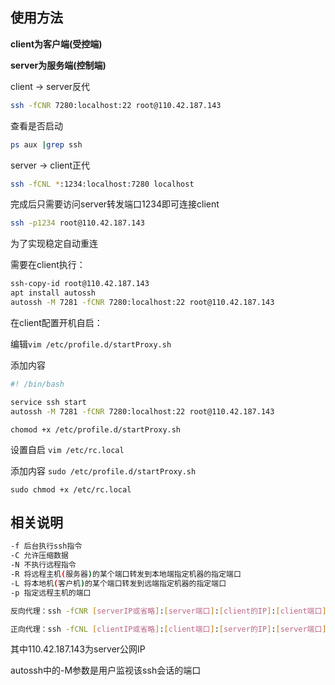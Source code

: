 ## 使用方法

**client为客户端(受控端)**

**server为服务端(控制端)**

client $\rightarrow$ server反代

```bash
ssh -fCNR 7280:localhost:22 root@110.42.187.143
```

查看是否启动

```bash
ps aux |grep ssh
```

server $\rightarrow$ client正代

```bash
ssh -fCNL *:1234:localhost:7280 localhost
```

完成后只需要访问server转发端口1234即可连接client

```bash
ssh -p1234 root@110.42.187.143 
```

为了实现稳定自动重连

需要在client执行：

```bash
ssh-copy-id root@110.42.187.143
apt install autossh
autossh -M 7281 -fCNR 7280:localhost:22 root@110.42.187.143
```

在client配置开机自启：

编辑```vim /etc/profile.d/startProxy.sh```

添加内容

```bash
#! /bin/bash

service ssh start
autossh -M 7281 -fCNR 7280:localhost:22 root@110.42.187.143
```

```chomod +x /etc/profile.d/startProxy.sh```

设置自启 ```vim /etc/rc.local```

添加内容 ```sudo /etc/profile.d/startProxy.sh```

```sudo chmod +x /etc/rc.local```

## 相关说明

```bash
-f 后台执行ssh指令
-C 允许压缩数据
-N 不执行远程指令
-R 将远程主机(服务器)的某个端口转发到本地端指定机器的指定端口
-L 将本地机(客户机)的某个端口转发到远端指定机器的指定端口
-p 指定远程主机的端口
```

```bash
反向代理：ssh -fCNR [serverIP或省略]:[server端口]:[client的IP]:[client端口] [登陆server的用户名@serverIP]
```

```bash
正向代理：ssh -fCNL [clientIP或省略]:[client端口]:[server的IP]:[server端口] [登陆server的用户名@serverIP]
```

其中110.42.187.143为server公网IP

autossh中的-M参数是用户监视该ssh会话的端口